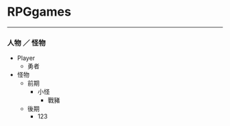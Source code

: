 # RPGgames
***
### 人物 ／ 怪物
- Player
    - 勇者
- 怪物
    - 前期
        - 小怪 
            - 戰豬
    - 後期
        - 123
